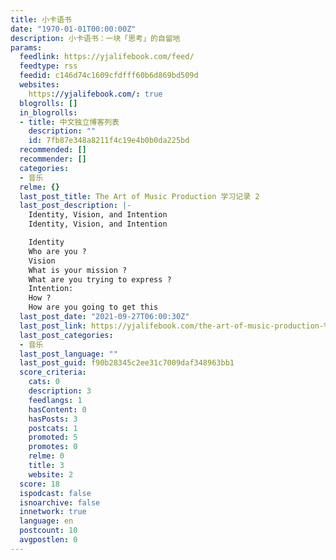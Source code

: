 ```yaml
---
title: 小卡语书
date: "1970-01-01T00:00:00Z"
description: 小卡语书：一块「思考」的自留地
params:
  feedlink: https://yjalifebook.com/feed/
  feedtype: rss
  feedid: c146d74c1609cfdfff60b6d869bd509d
  websites:
    https://yjalifebook.com/: true
  blogrolls: []
  in_blogrolls:
  - title: 中文独立博客列表
    description: ""
    id: 7fb87e348a8211f4c19e4b0b0da225bd
  recommended: []
  recommender: []
  categories:
  - 音乐
  relme: {}
  last_post_title: The Art of Music Production 学习记录 2
  last_post_description: |-
    Identity, Vision, and Intention
    Identity, Vision, and Intention

    Identity
    Who are you ?
    Vision
    What is your mission ?
    What are you trying to express ?
    Intention:
    How ?
    How are you going to get this
  last_post_date: "2021-09-27T06:00:30Z"
  last_post_link: https://yjalifebook.com/the-art-of-music-production-%e5%ad%a6%e4%b9%a0%e8%ae%b0%e5%bd%95-2/
  last_post_categories:
  - 音乐
  last_post_language: ""
  last_post_guid: f90b28345c2ee31c7009daf348963bb1
  score_criteria:
    cats: 0
    description: 3
    feedlangs: 1
    hasContent: 0
    hasPosts: 3
    postcats: 1
    promoted: 5
    promotes: 0
    relme: 0
    title: 3
    website: 2
  score: 18
  ispodcast: false
  isnoarchive: false
  innetwork: true
  language: en
  postcount: 10
  avgpostlen: 0
---
```

